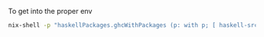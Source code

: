 To get into the proper env

```bash
nix-shell -p "haskellPackages.ghcWithPackages (p: with p; [ haskell-src-exts ghci text network cabal-install cassava split aeson lens ])"
```
